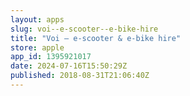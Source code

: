 ```yaml
---
layout: apps
slug: voi--e-scooter--e-bike-hire
title: "Voi – e-scooter & e-bike hire"
store: apple
app_id: 1395921017
date: 2024-07-16T15:50:29Z
published: 2018-08-31T21:06:40Z
---
```

